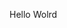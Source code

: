 Hello Wolrd























































































































































































































































































































































































































































































































































































































































































































































































































































































































































































